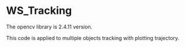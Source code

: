 # WS_Tracking

The opencv library is 2.4.11 version.

This code is applied to multiple objects tracking with plotting trajectory.

